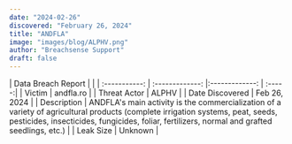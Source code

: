 ```yaml
---
date: "2024-02-26"
discovered: "February 26, 2024"
title: "ANDFLA"
image: "images/blog/ALPHV.png"
author: "Breachsense Support"
draft: false
---
```


| Data Breach Report           |              | 
| :-----------: | :-------------:     |:-------------:    | :-----:|
| Victim      | andfla.ro      | 
| Threat Actor      | ALPHV      | 
| Date Discovered      | Feb 26, 2024      | 
| Description      | ANDFLA's main activity is the commercialization of a variety of agricultural products (complete irrigation systems, peat, seeds, pesticides, insecticides, fungicides, foliar, fertilizers, normal and grafted seedlings, etc.)      | 
| Leak Size      | Unknown      | 

